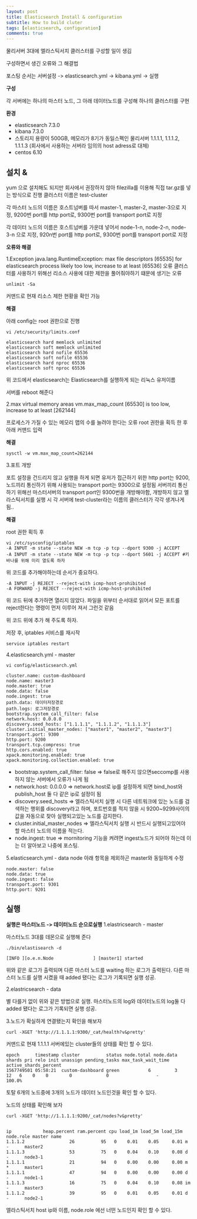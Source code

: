 ```yaml
---
layout: post
title: Elasticsearch Install & configuration
subtitle: How to build cluter
tags: [elasticsearch, configuration]
comments: true
---
```


물리서버 3대에 엘라스틱서치 클러스터를 구성할 일이 생김

구성하면서 생긴 오류와 그 해결법

포스팅 순서는 서버설정 -> elasticsearch.yml -> kibana.yml -> 실행  

**구성**

각 서버에는 하나의 마스터 노드, 그 아래 데이터노드를 구성해 하나의 클러스터를 구현

**환경**

* elasticsearch 7.3.0
* kibana 7.3.0
* 스토리지 용량이 500GB, 메모리가 8기가 동일스펙인 물리서버 1.1.1.1, 1.1.1.2, 1.1.1.3 (회사에서 사용하는 서버라 임의의 host adress로 대체)
* centos 6.10


## 설치 & 

yum 으로 설치해도 되지만 회사에서 권장하지 않아 filezilla를 이용해 직접 tar.gz를 넣는 방식으로 진행
클러스터 이름은 test-cluster

각 마스터 노드의 이름은 호스트넘버를 따서 master-1, master-2, master-3으로 지정, 9200번 port를 http port로, 9300번 port를 transport port로 지정

각 데이터 노드의 이름은 호스트넘버를 가운데 넣어서 node-1-n, node-2-n, node-3-n 으로 지정, 920n번 port를 http port로, 9300번 port를 transport port로 지정

**오류와 해결**


1.Exception java.lang.RuntimeException: max file descriptors [65535] for elasticsearch process likely too low, increase to at least [65536] 오류
클러스터를 사용하기 위해선 리소스 사용에 대한 제한을 풀어줘야하기 떄문에 생기는 오류

~~~
unlimit -Sa
~~~

커맨드로 현재 리소스 제한 현황을 확인 가능

**해결**
  
아래 config는 root 권한으로 진행

~~~
vi /etc/security/limits.conf

elasticsearch hard memlock unlimited
elasticsearch soft memlock unlimited
elasticsearch hard nofile 65536
elasticsearch soft nofile 65536
elasticsearch hard nproc 65536
elasticsearch soft nproc 65536
~~~

위 코드에서 elasticsearch는 Elasticsearch를 실행하게 되는 리눅스 유저이름

서버를 reboot 해준다

2.max virtual memory areas vm.max_map_count [65530] is too low, increase to at least [262144]

프로세스가 가질 수 있는 메모리 맵의 수를 늘려야 한다는 오류
root 권한을 획득 한 후 아래 커맨드 입력

**해결**
  
~~~
sysctl -w vm.max_map_count=262144 
~~~


3.포트 개방 

포트 설정을 건드리지 않고 실행을 하게 되면 유저가 접근하기 위한 http port는 9200, 노드끼리 통신하기 위해 사용되는 transport port는 9300으로 설정됨
서버끼리 통신하기 위해선 마스터서버의 transport port인 9300번을 개방해야함, 개방하지 않고 엘라스틱서치를 실행 시 각 서버에 test-cluster라는 이름의 
클러스터가 각각 생겨나게됨.. 

**해결**
  
root 권한 획득 후

~~~
vi /etc/sysconfig/iptables
-A INPUT -m state --state NEW -m tcp -p tcp --dport 9300 -j ACCEPT
-A INPUT -m state --state NEW -m tcp -p tcp --dport 5601 -j ACCEPT #키바나를 위해 미리 열도록 하자
~~~

위 코드를 추가해야하는데 순서가 중요하다.

~~~
-A INPUT -j REJECT --reject-with icmp-host-prohibited
-A FORWARD -j REJECT --reject-with icmp-host-prohibited
~~~

위 코드 뒤에 추가하면 열리지 않았다. 파일을 위부터 순서대로 읽어서 모든 포트를 reject한다는 명령이 먼저 이루어 져서 그런것 같음
  
위 코드 위에 추가 해 주도록 하자.
  
저장 후, iptables 서비스를 재시작

~~~
service iptables restart
~~~

4.elasticsearch.yml - master

~~~
vi config/elasticsearch.yml

cluster.name: custom-dashboard
node.name: master3
node.master: true
node.data: false
node.ingest: true
path.data: 데이터저장경로
path.logs: 로그저장경로
bootstrap.system_call_filter: false
network.host: 0.0.0.0
discovery.seed_hosts: ["1.1.1.1", "1.1.1.2", "1.1.1.3"]
cluster.initial_master_nodes: ["master1", "master2", "master3"]
transport.port: 9300
http.port: 9200
transport.tcp.compress: true
http.cors.enabled: true
xpack.monitoring.enabled: true
xpack.monitoring.collection.enabled: true
~~~

- bootstrap.system_call_filter: false => false로 해주지 않으면seccomp를 사용하지 않는 서버에서 오류가 나게 됨
- network.host: 0.0.0.0 => network.host로 ip를 설정하게 되면 bind_host와 publish_host 둘 다 같은 ip로 설정이 됨
- discovery.seed_hosts => 엘라스틱서치 실행 시 다른 네트워크에 있는 노드를 검색하는 행위를 discovery라고 하며, 포트번호를 적지 않을 시 9200~9299사이의 값을 자동으로 찾아 실행되고있는 노드를 감지한다.
- cluster.initial_master_nodes => 엘라스틱서치 실행 시 반드시 실행되고있어야 할 마스터 노드의 이름을 적는다. 
- node.ingest: true => mornitoring 기능을 켜려면 ingest노드가 되어야 하는데 이는 더 알아보고 나중에 포스팅.

5.elasticsearch.yml - data node 
아래 항목을 제외하곤 master와 동일하게 수정

~~~
node.master: false
node.data: true
node.ingest: false
transport.port: 9301
http.port: 9201
~~~

## 실행
**실행은 마스터노드 -> 데이터노드 순으로실행**
1.elastricsearch - master

마스터노드 3대를 데몬으로 실행해 준다

~~~
./bin/elastisearch -d

[INFO ][o.e.n.Node               ] [master1] started
~~~

위와 같은 로그가 출력되며 다른 마스터 노드를 waiting 하는 로그가 출력된다.
다른 마스터 노드를 실행 시켰을 때 added 됐다는 로그가 기록되면 실행 성공.

2.elastricsearch - data

별 다를거 없이 위와 같은 방법으로 실행.
마스터노드의 log와 데이터노드의 log둘 다 added 됐다는 로그가 기록되면 실행 성공.

3.노드가 확실하게 연결됐는지 확인을 해보자

~~~
curl -XGET 'http://1.1.1.1:9300/_cat/health?v&pretty'
~~~

커맨드로 현재 1.1.1.1 서버에있는 cluster들의 상태를 확인 할 수 있다.

~~~
epoch      timestamp cluster          status node.total node.data shards pri relo init unassign pending_tasks max_task_wait_time active_shards_percent
1567749501 05:58:21  custom-dashboard green           6         3     12   6    0    0        0             0                  -                100.0%
~~~

토탈 6개의 노드중에 3개의 노드가 데이터 노드인것을 확인 할 수 있다.

노드의 상태를 확인해 보자

~~~
curl -XGET 'http://1.1.1.1:9200/_cat/nodes?v&pretty'


ip            heap.percent ram.percent cpu load_1m load_5m load_15m node.role master name
1.1.1.2                 26          95   0    0.01    0.05     0.01 m         -      master2
1.1.1.3                 53          75   0    0.04    0.10     0.08 d         -      node3-1
1.1.1.1                 21          94   0    0.00    0.00     0.00 m         *      master1
1.1.1.1                 47          94   0    0.00    0.00     0.00 d         -      node1-1
1.1.1.3                 16          75   0    0.04    0.10     0.08 im        -      master3
1.1.1.2                 39          95   0    0.01    0.05     0.01 d         -      node2-1
~~~

엘라스틱서치 host ip와 이름, node.role 에선 너떤 노드인지 확인 할 수 있다.
 




